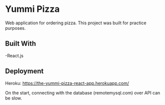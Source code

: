 

# Yummi Pizza

Web application for ordering pizza.
This project was built for practice purposes.

## Built With

 -React.js

 ## Deployment
 
 Heroku: https://the-yummi-pizza-react-app.herokuapp.com/
 
 On the start, connecting with the database (remotemysql.com) over API can be slow. 
 
